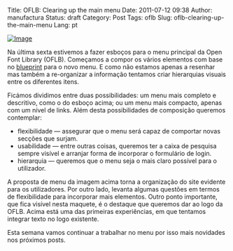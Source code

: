Title: OFLB: Clearing up the main menu
Date: 2011-07-12 09:38
Author: manufactura
Status:  draft
Category: Post
Tags: oflb
Slug: oflb-clearing-up-the-main-menu
Lang: pt

[![Image]({static}/media/main-menu00.png "main-menu00")]({static}/media/main-menu00.png)

Na última sexta estivemos a fazer esboços para o menu principal da Open
Font Library (OFLB). Começamos a compor os vários elementos com base no
[blueprint](https://blueprints.launchpad.net/openfontlibrary/+spec/header-menu)
para o novo menu. E como não estamos apenas a resenhar mas também a
re-organizar a informação tentamos criar hierarquias visuais entre os
diferentes itens.

Ficámos dividimos entre duas possibilidades: um menu mais completo e
descritivo, como o do esboço acima; ou um menu mais compacto, apenas com
um nível de links. Além desta possibilidades de composição queremos
contemplar:

-   flexibilidade — assegurar que o menu será capaz de comportar novas
    secções que surjam.
-   usabilidade — entre outras coisas, queremos ter a caixa de pesquisa
    sempre visível e arranjar forma de incorporar o formulário de login.
-   hierarquia — queremos que o menu seja o mais claro possível para o
    utilizador.

A proposta de menu da imagem acima torna a organização do site evidente
para os utilizadores. Por outro lado, levanta algumas questões em termos
de flexibilidade para incorporar mais elementos. Outro ponto importante,
que fica visível nesta maquete, é o destaque que queremos dar ao logo da
OFLB. Acima está uma das primeiras experiências, em que tentamos
integrar texto no logo existente.

Esta semana vamos continuar a trabalhar no menu por isso mais novidades
nos próximos posts.


